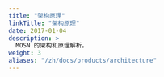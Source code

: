 ```yaml
---
title: "架构原理"
linkTitle: "架构原理"
date: 2017-01-04
description: >
  MOSN 的架构和原理解析。
weight: 3
aliases: "/zh/docs/products/architecture"
---
```



